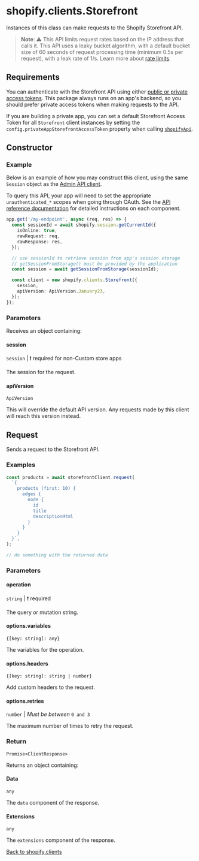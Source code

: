 # shopify.clients.Storefront

Instances of this class can make requests to the Shopify Storefront API.

> **Note**: ⚠️ This API limits request rates based on the IP address that calls it. This API uses a leaky bucket algorithm, with a default bucket size of 60 seconds of request processing time (minimum 0.5s per request), with a leak rate of 1/s. Learn more about [rate limits](https://shopify.dev/docs/api/usage/rate-limits).

## Requirements

You can authenticate with the Storefront API using either [public or private access tokens](https://shopify.dev/docs/api/storefront#authentication). This package always runs on an app's backend, so you should prefer private access tokens when making requests to the API.

If you are building a private app, you can set a default Storefront Access Token for all `Storefront` client instances by setting the `config.privateAppStorefrontAccessToken` property when calling [`shopifyApi`](../shopifyApi.md).

## Constructor

### Example

Below is an example of how you may construct this client, using the same `Session` object as the [Admin API client](./Graphql.md).

To query this API, your app will need to set the appropriate `unauthenticated_*` scopes when going through OAuth.
See the [API reference documentation](https://shopify.dev/docs/api/storefront) for detailed instructions on each component.

```ts
app.get('/my-endpoint', async (req, res) => {
  const sessionId = await shopify.session.getCurrentId({
    isOnline: true,
    rawRequest: req,
    rawResponse: res,
  });

  // use sessionId to retrieve session from app's session storage
  // getSessionFromStorage() must be provided by the application
  const session = await getSessionFromStorage(sessionId);

  const client = new shopify.clients.Storefront({
    session,
    apiVersion: ApiVersion.January23,
  });
});
```

### Parameters

Receives an object containing:

#### session

`Session` | :exclamation: required for non-Custom store apps

The session for the request.

#### apiVersion

`ApiVersion`

This will override the default API version.
Any requests made by this client will reach this version instead.

## Request

Sends a request to the Storefront API.

### Examples

```ts
const products = await storefrontClient.request(
  `{
    products (first: 10) {
      edges {
        node {
          id
          title
          descriptionHtml
        }
      }
    }
  }`,
);

// do something with the returned data
```

### Parameters

#### operation

`string` | :exclamation: required

The query or mutation string.

#### options.variables

`{[key: string]: any}`

The variables for the operation.

#### options.headers

`{[key: string]: string | number}`

Add custom headers to the request.

#### options.retries

`number` | _Must be between_ `0 and 3`

The maximum number of times to retry the request.

### Return

`Promise<ClientResponse>`

Returns an object containing:

#### Data

`any`

The `data` component of the response.

#### Extensions

`any`

The `extensions` component of the response.

[Back to shopify.clients](./README.md)
